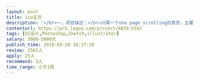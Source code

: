 ```yaml
---                
layout: post       
title: ico主页           
description: '</br>一、项目描述：</br>只需一个one page scrolling的首页，主要用作市场推广以及公告所用。主页内容为区块链项目的核心功能介绍，ico时间，团队成员以及愿景。</br></br>二、主要功能点：</br>做为展示及公告用</br></br>三、可参考产品：</br>可自行寻找类似项目寻找灵感</br></br>四、人员要求：</br>1、了解ICO</br>2. 了解区块链项目风格</br>3. 快速交稿</br>4. 细节老辣</br>'     
contenturl: https://pro.lagou.com/project/6839.html      
tags: [UI设计,Photoshop,Sketch,illustrator]            
salary: 3000-5000元          
publish_time: 2018-03-20 10:37:20         
review: 2563人                   
apply: 25人                   
recommend: 1人                   
time_range: 小于1周              
---                 
```

